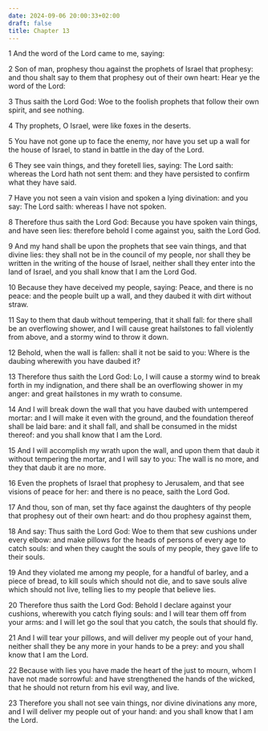 ```yaml
---
date: 2024-09-06 20:00:33+02:00
draft: false
title: Chapter 13
---
```




1 And the word of the Lord came to me, saying:

2 Son of man, prophesy thou against the prophets of Israel that prophesy: and thou shalt say to them that prophesy out of their own heart: Hear ye the word of the Lord:

3 Thus saith the Lord God: Woe to the foolish prophets that follow their own spirit, and see nothing.

4 Thy prophets, O Israel, were like foxes in the deserts.

5 You have not gone up to face the enemy, nor have you set up a wall for the house of Israel, to stand in battle in the day of the Lord.

6 They see vain things, and they foretell lies, saying: The Lord saith: whereas the Lord hath not sent them: and they have persisted to confirm what they have said.

7 Have you not seen a vain vision and spoken a lying divination: and you say: The Lord saith: whereas I have not spoken.

8 Therefore thus saith the Lord God: Because you have spoken vain things, and have seen lies: therefore behold I come against you, saith the Lord God.

9 And my hand shall be upon the prophets that see vain things, and that divine lies: they shall not be in the council of my people, nor shall they be written in the writing of the house of Israel, neither shall they enter into the land of Israel, and you shall know that I am the Lord God.

10 Because they have deceived my people, saying: Peace, and there is no peace: and the people built up a wall, and they daubed it with dirt without straw.

11 Say to them that daub without tempering, that it shall fall: for there shall be an overflowing shower, and I will cause great hailstones to fall violently from above, and a stormy wind to throw it down.

12 Behold, when the wall is fallen: shall it not be said to you: Where is the daubing wherewith you have daubed it?

13 Therefore thus saith the Lord God: Lo, I will cause a stormy wind to break forth in my indignation, and there shall be an overflowing shower in my anger: and great hailstones in my wrath to consume.

14 And I will break down the wall that you have daubed with untempered mortar: and I will make it even with the ground, and the foundation thereof shall be laid bare: and it shall fall, and shall be consumed in the midst thereof: and you shall know that I am the Lord.

15 And I will accomplish my wrath upon the wall, and upon them that daub it without tempering the mortar, and I will say to you: The wall is no more, and they that daub it are no more.

16 Even the prophets of Israel that prophesy to Jerusalem, and that see visions of peace for her: and there is no peace, saith the Lord God.

17 And thou, son of man, set thy face against the daughters of thy people that prophesy out of their own heart: and do thou prophesy against them,

18 And say: Thus saith the Lord God: Woe to them that sew cushions under every elbow: and make pillows for the heads of persons of every age to catch souls: and when they caught the souls of my people, they gave life to their souls.

19 And they violated me among my people, for a handful of barley, and a piece of bread, to kill souls which should not die, and to save souls alive which should not live, telling lies to my people that believe lies.

20 Therefore thus saith the Lord God: Behold I declare against your cushions, wherewith you catch flying souls: and I will tear them off from your arms: and I will let go the soul that you catch, the souls that should fly.

21 And I will tear your pillows, and will deliver my people out of your hand, neither shall they be any more in your hands to be a prey: and you shall know that I am the Lord.

22 Because with lies you have made the heart of the just to mourn, whom I have not made sorrowful: and have strengthened the hands of the wicked, that he should not return from his evil way, and live.

23 Therefore you shall not see vain things, nor divine divinations any more, and I will deliver my people out of your hand: and you shall know that I am the Lord.


